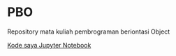 # PBO
Repository mata kuliah pembrograman beriontasi Object

[Kode saya Jupyter Notebook](https://hub.2i2c.mybinder.org/user/muhammadnadhar-pbo-e12ccdvj/lab)
